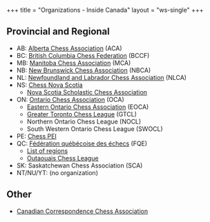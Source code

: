 +++
title = "Organizations - Inside Canada"
layout = "ws-single"
+++

## Provincial and Regional
* AB: [Alberta Chess Association](http://www.albertachess.org/) (ACA)
* BC: [British Columbia Chess Federation](http://www.chess.bc.ca/) (BCCF)
* MB: [Manitoba Chess Association](http://www.chessmanitoba.com/) (MCA)
* NB: [New Brunswick Chess Association](http://mcc.devastation.ca/NBCA.html) (NBCA)
* NL: [Newfoundland and Labrador Chess Association](http://nlchess.ca/) (NLCA)
* NS: [Chess Nova Scotia](https://www.chessns.ca/)
  * [Nova Scotia Scholastic Chess Association](http://www.nssca.ca/)
* ON: [Ontario Chess Association](http://www.ontariochess.com/) (OCA)
  * [Eastern Ontario Chess Association](http://www.eoca.ca/) (EOCA)
  * [Greater Toronto Chess League](http://www.torontochess.org/) (GTCL)
  * Northern Ontario Chess League (NOCL)
  * South Western Ontario Chess League (SWOCL)
* PE: [Chess PEI](http://mcc.devastation.ca/chess_pei.html)
* QC: [Fédération québécoise des échecs](http://fqechecs.qc.ca/) (FQE)
  * [List of regions](https://www.fqechecs.qc.ca/regions/)
  * [Outaouais Chess League](https://www.matoutaouais.org/) 
* SK: Saskatchewan Chess Association (SCA)
* NT/NU/YT: (no organization)

## Other
* [Canadian Correspondence Chess Association](http://www.cccachess.ca/)
